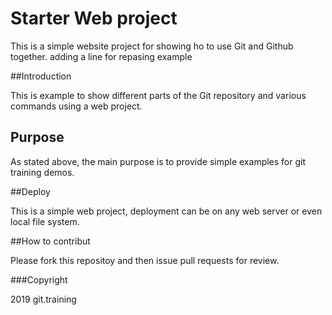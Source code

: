 # Starter Web project 

This is a simple website project for showing ho to use Git and Github together.
adding a line for repasing example

##Introduction

This is example to show different parts of the Git repository and various commands using a web project.

## Purpose

As stated above, the main purpose is to provide simple examples for git training demos.

##Deploy

This is a simple web project, deployment can be on any web server or even local file system.

##How to contribut

Please fork this repositoy and then issue pull requests for review.

###Copyright

2019 git.training